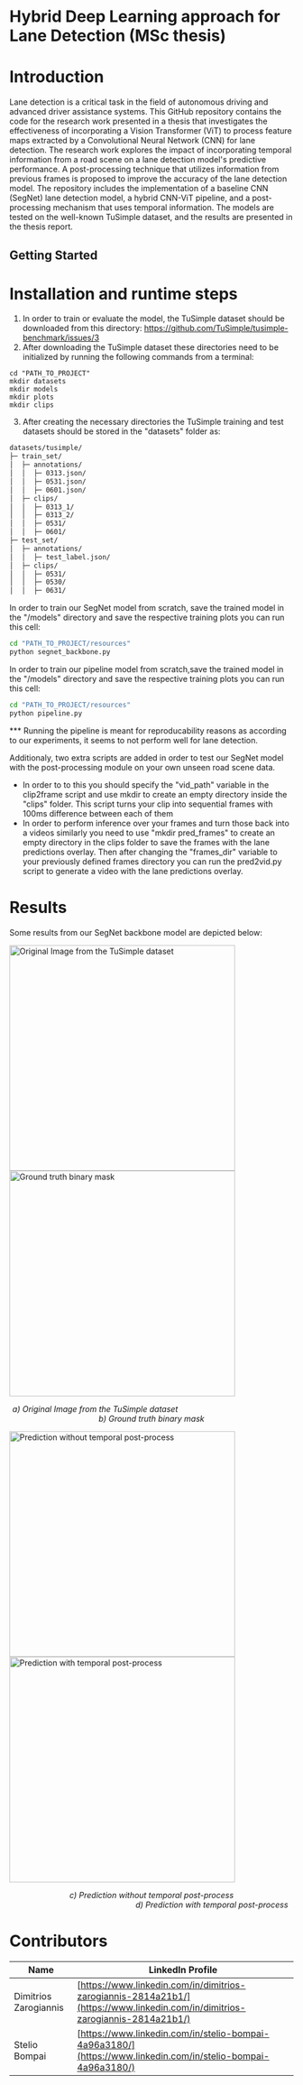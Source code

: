 # Hybrid Deep Learning approach for Lane Detection (MSc thesis) 

# Introduction
Lane detection is a critical task in the field of autonomous driving and advanced driver assistance systems. This GitHub repository contains the code for the research work presented in a thesis that investigates the effectiveness of incorporating a Vision Transformer (ViT) to process feature maps extracted by a Convolutional Neural Network (CNN) for lane detection.
The research work explores the impact of incorporating temporal information from a road scene on a lane detection model's predictive performance. A post-processing technique that utilizes information from previous frames is proposed to improve the accuracy of the lane detection model.
The repository includes the implementation of a baseline CNN (SegNet) lane detection model, a hybrid CNN-ViT pipeline, and a post-processing mechanism that uses temporal information. The models are tested on the well-known TuSimple dataset, and the results are presented in the thesis report.

## Getting Started

# Installation and runtime steps

1. In order to train or evaluate the model, the TuSimple dataset should be downloaded from this directory: https://github.com/TuSimple/tusimple-benchmark/issues/3
2. After downloading the TuSimple dataset these directories need to be initialized by running the following commands from a terminal:

```shell
cd "PATH_TO_PROJECT"
mkdir datasets
mkdir models
mkdir plots
mkdir clips

```
3. After creating the necessary directories the TuSimple training and test datasets should be stored in the "datasets" folder as:
```bash
datasets/tusimple/
├─ train_set/
│  ├─ annotations/
│  │  ├─ 0313.json/
│  │  ├─ 0531.json/
│  │  ├─ 0601.json/
│  ├─ clips/
│  │  ├─ 0313_1/
│  │  ├─ 0313_2/
│  │  ├─ 0531/
│  │  ├─ 0601/
├─ test_set/
│  ├─ annotations/
│  │  ├─ test_label.json/
│  ├─ clips/
│  │  ├─ 0531/
│  │  ├─ 0530/
│  │  ├─ 0631/
```

In order to train our SegNet model from scratch, save the trained model in the "/models" directory and save the respective training plots you can run this cell:
```bash
cd "PATH_TO_PROJECT/resources"
python segnet_backbone.py
```

In order to train our pipeline model from scratch,save the trained model in the "/models" directory and save the respective training plots you can run this cell:
```bash
cd "PATH_TO_PROJECT/resources"
python pipeline.py
```
*** Running the pipeline is meant for reproducability reasons as according to our experiments, it seems to not perform well for lane detection.

Additionaly, two extra scripts are added in order to test our SegNet model with the post-processing module on your own unseen road scene data.

- In order to to this you should specify the "vid_path" variable in the clip2frame script and use mkdir to create an empty directory inside the "clips" folder.
This script turns your clip into sequential frames with 100ms difference between each of them
- In order to perform inference over your frames and turn those back into a videos similarly you need to use "mkdir pred_frames" to create an empty directory
in the clips folder to save the frames with the lane predictions overlay.
Then after changing the "frames_dir" variable to your previously defined frames directory you can run the pred2vid.py script to generate a video with the lane
predictions overlay.

# Results
Some results from our SegNet backbone model are depicted below:

<p align="left">
  <img src="https://iili.io/HSsTKEQ.jpg" alt="Original Image from the TuSimple dataset" width="400"/>
  <img src="https://iili.io/HSsTFCx.jpg" alt="Ground truth binary mask" width="400"/>
</p>
<p align="center">
  <em> a) Original Image from the TuSimple dataset</em> &emsp;&emsp;&emsp;&emsp;&emsp;&emsp;&emsp;&emsp;&emsp;&emsp;&emsp;&emsp;&emsp;&emsp; <em> b) Ground truth binary mask</em>
</p>

<p align="left">
  <img src="https://iili.io/HSsTB3B.png"alt="Prediction without temporal post-process" width="400"/>
  <img src="https://iili.io/HSsTf4V.png" alt="Prediction with temporal post-process" width="400"/>
</p>
<p align="center">
  <em>c) Prediction without temporal post-process</em> &emsp;&emsp;&emsp;&emsp;&emsp;&emsp;&emsp;&emsp;&emsp;&emsp;&emsp;&emsp;&emsp;&emsp;&emsp; <em>d) Prediction with temporal post-process</em>
</p>






# Contributors
| Name | LinkedIn Profile |
| --- | --- |
| Dimitrios Zarogiannis | [https://www.linkedin.com/in/dimitrios-zarogiannis-2814a21b1/](https://www.linkedin.com/in/dimitrios-zarogiannis-2814a21b1/) |
| Stelio Bompai | [https://www.linkedin.com/in/stelio-bompai-4a96a3180/](https://www.linkedin.com/in/stelio-bompai-4a96a3180/) |

